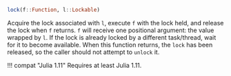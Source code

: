 ```julia
lock(f::Function, l::Lockable)
```

Acquire the lock associated with `l`, execute `f` with the lock held, and release the lock when `f` returns. `f` will receive one positional argument: the value wrapped by `l`. If the lock is already locked by a different task/thread, wait for it to become available. When this function returns, the `lock` has been released, so the caller should not attempt to `unlock` it.

!!! compat "Julia 1.11"
    Requires at least Julia 1.11.

